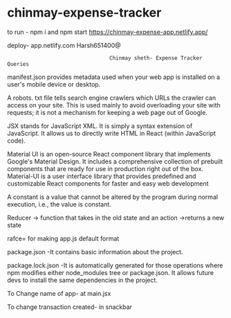 # chinmay-expense-tracker
to run - npm i and npm start
https://chinmay-expense-app.netlify.app/

deploy- app.netlify.com Harsh651400@

                                        
                                     Chinmay sheth- Expense Tracker Queries

manifest.json provides metadata used when your web app is installed on a user's mobile device or desktop. 

A robots. txt file tells search engine crawlers which URLs the crawler can access on your site. This is used mainly to avoid overloading your site with requests; it is not a mechanism for keeping a web page out of Google.

JSX stands for JavaScript XML. It is simply a syntax extension of JavaScript. It allows us to directly write HTML in React (within JavaScript code). 

Material UI is an open-source React component library that implements Google's Material Design. It includes a comprehensive collection of prebuilt components that are ready for use in production right out of the box.
Material-UI is a user interface library that provides predefined and customizable React components for faster and easy web development
 
 
A constant is a value that cannot be altered by the program during normal execution, i.e., the value is constant.

Reducer -> function that takes in the old state and an action ->returns a new state

rafce= for making app.js default format

package.json -It contains basic information about the project.

package.lock.json -It is automatically generated for those operations where npm modifies either node_modules tree or package.json. It allows future devs to install the same dependencies in the project.

To Change name of app- at main.jsx

To change transaction created- in snackbar




